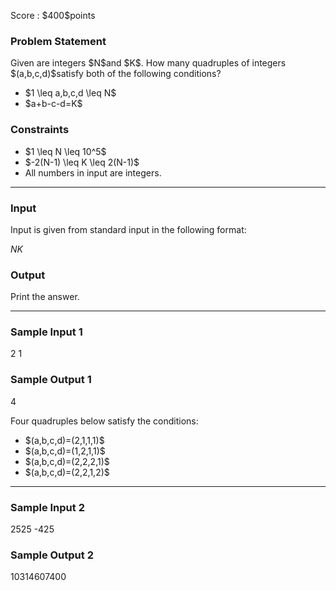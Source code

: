 
<div>

<span>

<span>

<p>
Score : $400$points
</p>

<div>

<section>

### **Problem Statement**

<p>
Given are integers $N$and $K$.
How many quadruples of integers $(a,b,c,d)$satisfy both of the following conditions?
</p>

<ul>

<li>
$1 \leq a,b,c,d \leq N$
</li>

<li>
$a+b-c-d=K$
</li>

</ul>

</section>

</div>

<div>

<section>

### **Constraints**

<ul>

<li>
$1 \leq N \leq 10^5$
</li>

<li>
$-2(N-1) \leq K \leq 2(N-1)$
</li>

<li>
All numbers in input are integers.
</li>

</ul>

</section>

</div>

---

<div>

<div>

<section>

### **Input**

<p>
Input is given from standard input in the following format:
</p>

<div>

$N$$K$
</div>

</section>

</div>

<div>

<section>

### **Output**

<p>
Print the answer.
</p>

</section>

</div>

</div>

---

<div>

<section>

### **Sample Input 1**

<div>

2 1

</div>

</section>

</div>

<div>

<section>

### **Sample Output 1**

<div>

4

</div>

<p>
Four quadruples below satisfy the conditions:
</p>

<ul>

<li>
$(a,b,c,d)=(2,1,1,1)$
</li>

<li>
$(a,b,c,d)=(1,2,1,1)$
</li>

<li>
$(a,b,c,d)=(2,2,2,1)$
</li>

<li>
$(a,b,c,d)=(2,2,1,2)$
</li>

</ul>

</section>

</div>

---

<div>

<section>

### **Sample Input 2**

<div>

2525 -425

</div>

</section>

</div>

<div>

<section>

### **Sample Output 2**

<div>

10314607400

</div>

</section>

</div>

</span>

</span>

</div>
